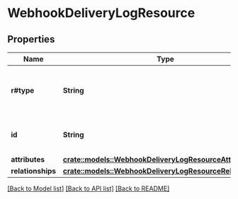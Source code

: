 # WebhookDeliveryLogResource

## Properties

Name | Type | Description | Notes
------------ | ------------- | ------------- | -------------
**r#type** | **String** | The type of this resource: `webhook-delivery-logs` | 
**id** | **String** | The unique identifier for this log entry.  | 
**attributes** | [**crate::models::WebhookDeliveryLogResourceAttributes**](WebhookDeliveryLogResource_attributes.md) |  | 
**relationships** | [**crate::models::WebhookDeliveryLogResourceRelationships**](WebhookDeliveryLogResource_relationships.md) |  | 

[[Back to Model list]](../README.md#documentation-for-models) [[Back to API list]](../README.md#documentation-for-api-endpoints) [[Back to README]](../README.md)


